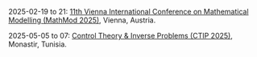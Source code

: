 2025-02-19 to 21: [11th Vienna International Conference on Mathematical Modelling (MathMod 2025)](https://www.mathmod.at/ "Covers mathematical modeling and simulation across disciplines. Topics include system dynamics, control theory, optimization, and numerical methods, with applications in engineering, physics, and biology."), Vienna, Austria.

2025-05-05 to 07: [Control Theory & Inverse Problems (CTIP 2025)](https://ctip25.sciencesconf.org/?lang=en "Focuses on control theory and inverse problems, exploring mathematical modeling and computational techniques. Topics include optimal control, parameter estimation, and applications in imaging and engineering."), Monastir, Tunisia.

